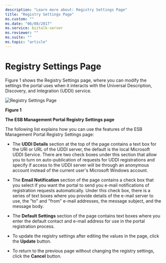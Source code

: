 ```yaml
---
description: "Learn more about: Registry Settings Page"
title: "Registry Settings Page"
ms.custom: ""
ms.date: "06/08/2017"
ms.service: biztalk-server
ms.reviewer: ""
ms.suite: ""
ms.topic: "article"
---
```

# Registry Settings Page
Figure 1 shows the Registry Settings page, where you can modify the settings the portal uses when it interacts with the Universal Description, Discovery, and Integration (UDDI) service.  
  
 ![Registry Settings Page](../esb-toolkit/media/ch8-registrysettingspage.gif "Ch8-RegistrySettingsPage")  
  
 **Figure 1**  
  
 **The ESB Management Portal Registry Settings page**  
  
 The following list explains how you can use the features of the ESB Management Portal Registry Settings page:  
  
-   The **UDDI Details** section at the top of the page contains a text box for the URI or URL of the UDDI server, the default is the local Microsoft UDDI Service. There are two check boxes under this section that allow you to turn on auto-publication of requests for UDDI registrations and specify if access to the UDDI server will be through an anonymous account instead of the current user's Microsoft Windows account.  
  
-   The **Email Notification** section of the page contains a check box that you select if you want the portal to send you e-mail notifications of registration requests automatically. Under this check box, there is a series of text boxes where you provide details of the e-mail server to use, the "to" and "from" e-mail addresses, the message subject, and the message body.  
  
-   The **Default Settings** section of the page contains text boxes where you enter the default contact and e-mail address for use in the portal registration process.  
  
-   To update the registry settings after editing the values in the page, click the **Update** button.  
  
-   To return to the previous page without changing the registry settings, click the **Cancel** button.

